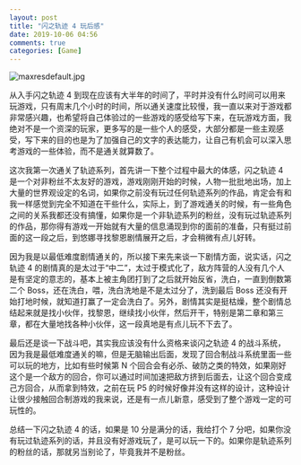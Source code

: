 ```yaml
---
layout: post
title: "闪之轨迹 4 玩后感"
date: 2019-10-06 04:56
comments: true
categories: [Game]
---
```


![maxresdefault.jpg](https://cdn.nlark.com/yuque/0/2019/jpeg/117032/1567947892371-d4fe946d-6508-4b13-83d3-626658f61738.jpeg#align=left&display=inline&height=720&name=maxresdefault.jpg&originHeight=720&originWidth=1280&size=261324&status=done&width=1280)

从入手闪之轨迹 4 到现在应该有大半年的时间了，平时并没有什么时间可以用来玩游戏，只有周末几个小时的时间，所以通关速度比较慢，我一直以来对于游戏都非常感兴趣，也希望将自己体验过的一些游戏的感受给写下来，在玩游戏方面，我绝对不是一个资深的玩家，更多写的是一些个人的感受，大部分都是一些主观感受，写下来的目的也是为了加强自己的文字的表达能力，让自己有机会可以深入思考游戏的一些体验，而不是通关就算数了。

这次我第一次通关了轨迹系列，首先讲一下整个过程中最大的体感，闪之轨迹 4 是一个对非粉丝不太友好的游戏，游戏刚刚开始的时候，人物一批批地出场，加上大量的世界观设定的名词，如果你之前没有玩过任何轨迹系列的作品，肯定会有和我一样感觉到完全不知道在干些什么，实际上，到了游戏通关的时候，有一些角色之间的关系我都还没有搞懂，如果你是一个非轨迹系列的粉丝，没有玩过轨迹系列的作品，那你得有游戏一开始就有大量的信息涌现到你的面前的准备，只有挺过前面的这一段之后，到悠娜寻找黎恩剧情展开之后，才会稍微有点儿好转。

因为我是以最低难度剧情通关的，所以接下来先来谈一下剧情方面，说实话，闪之轨迹 4 的剧情真的是太过于“中二”，太过于模式化了，敌方阵营的人没有几个人是有坚定的意志的，基本上被主角团打到了之后就开始反省，洗白，一直到倒数第二个 Boss，还在洗白，喂，洗白洗地是不是太过分了，洗到最后 Boss 还没有开始打地时候，就知道打赢了一定会洗白了。另外，剧情其实是挺枯燥，整个剧情总结起来就是找小伙伴，找黎恩，继续找小伙伴，然后开干，特别是第二章和第三章，都在大量地找各种小伙伴，这一段真地是有点儿玩不下去了。

最后还是谈一下战斗吧，其实我应该没有什么资格来谈闪之轨迹 4 的战斗系统，因为我是最低难度通关的嘛，但是无脑输出后面，发现了回合制战斗系统里面一些可以玩的地方，比如有些时候第 N 个回合会有必杀、破防之类的特效，如果刚好这个是一个敌方的回合，你可以通过时间加速把敌方挤到后面去，让这个回合变成己方回合，从而拿到特效，之前在玩 P5 的时候好像并没有这样的设计，这种设计让很少接触回合制游戏的我来说，还是有一点儿新意，感受到了整个游戏一定的可玩性的。

总结一下闪之轨迹 4 的话，如果是 10 分是满分的话，我给打个 7 分吧，如果你没有玩过轨迹系列的话，并且没有好游戏玩了，是可以玩一下的。如果你是轨迹系列的粉丝的话，那就另当别论了，毕竟我并不是粉丝。